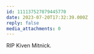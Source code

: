 ```yaml
---
id: 111137527879445770
date: 2023-07-20T17:32:39.000Z
reply: false
media_attachments: 0
---
```


RIP Kiven Mitnick.

